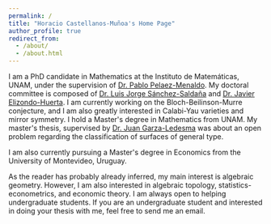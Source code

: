 ```yaml
---
permalink: /
title: "Horacio Castellanos-Muñoa's Home Page"
author_profile: true
redirect_from: 
  - /about/
  - /about.html
---
```



I am a PhD candidate in Mathematics at the Instituto de Matemáticas, UNAM, under the supervision of [Dr. Pablo Pelaez-Menaldo](https://arxiv.org/search/math?searchtype=author&query=Pelaez%2C+P). My doctoral committee is composed of [Dr. Luis Jorge Sánchez-Saldaña](https://sites.google.com/im.unam.mx/luisjorgesanchezsaldana/) and [Dr. Javier Elizondo-Huerta](https://www.matem.unam.mx/fsd/javier). I am currently working on the Bloch-Beilinson-Murre conjecture, and I am also greatly interested in Calabi-Yau varieties and mirror symmetry. I hold a Master's degree in Mathematics from UNAM. My master's thesis, supervised by [Dr. Juan Garza-Ledesma](https://wrap.warwick.ac.uk/id/eprint/128955/) was about an open problem regarding the classification of surfaces of general type.

I am also currently pursuing a Master's degree in Economics from the University of Montevideo, Uruguay.

As the reader has probably already inferred, my main interest is algebraic geometry. However, I am also interested in algebraic topology, statistics-econometrics, and economic theory. I am always open to helping undergraduate students. If you are an undergraduate student and interested in doing your thesis with me, feel free to send me an email.

